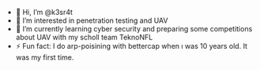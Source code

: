 - 👋 Hi, I’m @k3sr4t
- 👀 I’m interested in penetration testing and UAV
- 🌱 I’m currently learning cyber security and preparing some competitions about UAV with my scholl team TeknoNFL
- ⚡ Fun fact: I do arp-poisining with bettercap when ı was 10 years old. It was my first time.

<!---
k3sr4t/k3sr4t is a ✨ special ✨ repository because its `README.md` (this file) appears on your GitHub profile.
You can click the Preview link to take a look at your changes.
--->
